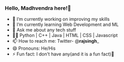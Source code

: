 ### Hello, Madhvendra here!👋


- 🔭 I’m currently working on improving my skills
- 🌱 I’m currently learning Web Development and ML 
- 💬 Ask me about any tech stuff
- 👩‍💻 Python | C++ | Java | HTML | CSS | Javascript
- 📫 How to reach me: Twitter- @__rajsingh___
- 😄 Pronouns: He/His
- ⚡ Fun fact: I don't have any(and it is a fun fact)🙂

